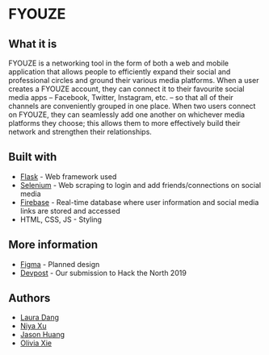 # FYOUZE

## What it is
FYOUZE is a networking tool in the form of both a web and mobile application that allows people to efficiently expand their social and professional circles and ground their various media platforms. When a user creates a FYOUZE account, they can connect it to their favourite social media apps – Facebook, Twitter, Instagram, etc. – so that all of their channels are conveniently grouped in one place. When two users connect on FYOUZE, they can seamlessly add one another on whichever media platforms they choose; this allows them to more effectively build their network and strengthen their relationships.

## Built with
* [Flask](http://flask.palletsprojects.com/en/1.1.x/) - Web framework used
* [Selenium](https://www.seleniumhq.org/) - Web scraping to login and add friends/connections on social media
* [Firebase](http://firebase.com) - Real-time database where user information and social media links are stored and accessed
* HTML, CSS, JS - Styling

## More information
* [Figma](https://www.figma.com/file/2CewOkeDN4slCFh91S9ojJ/Social-Media-UI?node-id=0%3A1) - Planned design
* [Devpost](https://devpost.com/software/fyouze) - Our submission to Hack the North 2019

## Authors
* [Laura Dang](https://github.com/lauradang)
* [Niya Xu](https://github.com/kneeya)
* [Jason Huang](https://github.com/jason17h)
* [Olivia Xie](https://github.com/olivia-xie)
